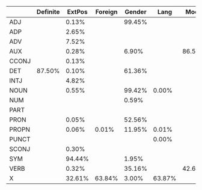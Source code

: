  |  | Definite | ExtPos | Foreign | Gender | Lang | Mood | NumType | Number | Number__psor | Person | Person__psor | Polarity | Poss | PronType | Reflex | Shared | Subject | Tense | Typo | VerbForm
|---|---|---|---|---|---|---|---|---|---|---|---|---|---|---|---|---|---|---|---|---|
 | ADJ  |  | 0.13% |  | 99.45% |  |  | 0.91% | 99.48% |  |  |  |  |  | 0.19% |  | 4.84% |  |  | 0.77% | 
 | ADP  |  | 2.65% |  |  |  |  |  | 0.00% |  |  |  |  |  |  |  | 6.85% |  |  | 0.04% | 
 | ADV  |  | 7.52% |  |  |  |  |  |  |  |  |  | 22.78% |  | 0.01% |  | 8.45% |  |  | 0.22% | 
 | AUX  |  | 0.28% |  | 6.90% |  | 86.56% |  | 93.47% |  | 86.57% |  |  |  |  |  | 1.78% | 5.26% | 94.91% | 0.15% | 100.00%
 | CCONJ  |  | 0.13% |  |  |  |  |  |  |  |  |  |  |  |  |  | 1.80% |  |  | 0.06% | 
 | DET  | 87.50% | 0.10% |  | 61.36% |  |  |  | 99.93% | 7.11% |  | 7.11% |  | 7.11% | 99.97% |  | 3.99% |  |  | 0.11% | 
 | INTJ  |  | 4.82% |  |  |  |  |  |  |  |  |  | 4.82% |  |  |  | 1.20% |  |  | 1.20% | 
 | NOUN  |  | 0.55% |  | 99.42% | 0.00% |  |  | 99.61% |  |  |  |  |  |  |  | 5.31% |  |  | 0.35% | 
 | NUM  |  |  |  | 0.59% |  |  |  | 99.88% |  |  |  |  |  |  |  | 3.92% |  |  | 0.01% | 
 | PART  |  |  |  |  |  |  |  |  |  |  |  |  |  |  |  |  |  |  |  | 
 | PRON  |  | 0.05% |  | 52.56% |  |  |  | 61.90% | 0.06% | 79.99% | 0.06% |  | 0.06% | 99.74% | 13.55% | 8.94% | 0.01% |  | 0.15% | 
 | PROPN  |  | 0.06% | 0.01% | 11.95% | 0.01% |  |  | 18.59% |  |  |  |  |  |  |  | 5.22% |  |  | 0.05% | 
 | PUNCT  |  |  |  |  | 0.00% |  |  |  |  |  |  |  |  |  |  | 3.99% |  |  |  | 
 | SCONJ  |  | 0.30% |  |  |  |  |  |  |  |  |  |  |  |  |  | 5.60% |  |  | 0.03% | 
 | SYM  |  | 94.44% |  | 1.95% |  |  |  | 57.44% |  |  |  |  |  |  |  | 4.87% |  |  |  | 
 | VERB  |  | 0.32% |  | 35.16% |  | 42.66% |  | 77.37% |  | 42.66% |  |  |  |  |  | 4.20% | 19.12% | 82.59% | 0.82% | 99.91%
 | X  |  | 32.61% | 63.84% | 3.00% | 63.87% |  |  | 3.72% |  |  |  |  |  |  |  | 3.65% |  |  | 0.03% | 
